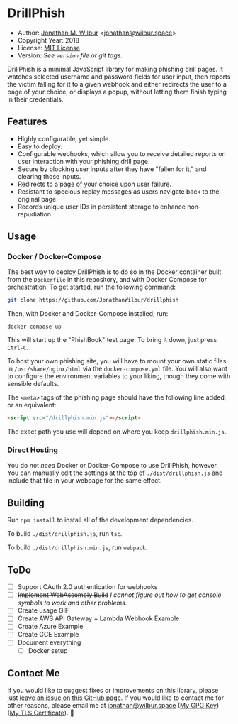 # DrillPhish

* Author: [Jonathan M. Wilbur](https://jonathan.wilbur.space) <[jonathan@wilbur.space](mailto:jonathan@wilbur.space)>
* Copyright Year: 2018
* License: [MIT License](https://mit-license.org/)
* Version: _See `version` file or git tags._

DrillPhish is a minimal JavaScript library for making phishing drill pages.
It watches selected username and password fields for user input, then reports
the victim falling for it to a given webhook and either redirects the user
to a page of your choice, or displays a popup, without letting them finish
typing in their credentials.

## Features

- Highly configurable, yet simple.
- Easy to deploy.
- Configurable webhooks, which allow you to receive detailed reports on user
  interaction with your phishing drill page.
- Secure by blocking user inputs after they have "fallen for it," and clearing
  those inputs.
- Redirects to a page of your choice upon user failure.
- Resistant to specious replay messages as users navigate back to the original
  page.
- Records unique user IDs in persistent storage to enhance non-repudiation.

## Usage

### Docker / Docker-Compose

The best way to deploy DrillPhish is to do so in the Docker container built
from the `Dockerfile` in this repository, and with Docker Compose for
orchestration. To get started, run the following command:

```bash
git clone https://github.com/JonathanWilbur/drillphish
```

Then, with Docker and Docker-Compose installed, run:

```
docker-compose up
```

This will start up the "PhishBook" test page. To bring it down, just press
`Ctrl-C`.

To host your own phishing site, you will have to mount your own static files
in `/usr/share/nginx/html` via the `docker-compose.yml` file. You will also
want to configure the environment variables to your liking, though they come
with sensible defaults.

The `<meta>` tags of the phishing page should have the following line added,
or an equivalent:

```html
<script src="/drillphish.min.js"></script>
```

The exact path you use will depend on where you keep `drillphish.min.js`.

### Direct Hosting

You do not _need_ Docker or Docker-Compose to use DrillPhish, however. You
can manually edit the settings at the top of `./dist/drillphish.js` and include
that file in your webpage for the same effect. 

## Building

Run `npm install` to install all of the development dependencies.

To build `./dist/drillphish.js`, run `tsc`.

To build `./dist/drillphish.min.js`, run `webpack`.

## ToDo

- [ ] Support OAuth 2.0 authentication for webhooks
- [ ] ~~Implement WebAssembly Build~~ _I cannot figure out how to get console symbols to work and other problems._
- [ ] Create usage GIF
- [ ] Create AWS API Gateway + Lambda Webhook Example
- [ ] Create Azure Example
- [ ] Create GCE Example
- [ ] Document everything
    - [ ] Docker setup

## Contact Me

If you would like to suggest fixes or improvements on this library, please just
[leave an issue on this GitHub page](https://github.com/JonathanWilbur/drillphish/issues). If you would like to contact me for other reasons,
please email me at [jonathan@wilbur.space](mailto:jonathan@wilbur.space)
([My GPG Key](https://jonathan.wilbur.space/downloads/jonathan@wilbur.space.gpg.pub))
([My TLS Certificate](https://jonathan.wilbur.space/downloads/jonathan@wilbur.space.chain.pem)). :boar:
